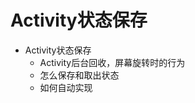 Activity状态保存
===========================
* Activity状态保存
    * Activity后台回收，屏幕旋转时的行为
    * 怎么保存和取出状态
    * 如何自动实现


